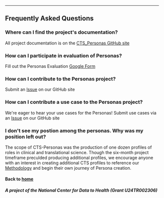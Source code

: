 ---
## Frequently Asked Questions

### Where can I find the project's documentation?
All project documentation is on the [CTS_Personas GitHub site](https://github.com/data2health/CTS-Personas)

### How can I participate in evaluation of Personas?
Fill out the Personas Evaluation [Google Form](https://docs.google.com/forms/d/e/1FAIpQLSc0PiMqi12YVz9SvdHNqUocwgz8KKHOKdj3NQ80xJmMNyR_oA/viewform?usp=sf_link)

### How can I contribute to the Personas project?
Submit an [Issue](https://github.com/data2health/CTS-Personas/issues) on our GitHub site

### How can I contribute a use case to the Personas project?
We're eager to hear your use cases for the Personas! Submit use cases via an [Issue](https://github.com/data2health/CTS-Personas/issues) on our GitHub site

### I don't see my postion among the personas. Why was my position left out?
The scope of CTS-Personas was the production of one dozen profiles of roles in clinical and translational science. Though the six-month project timeframe preculded producing additional profiles, we encourage anyone with an interest in creating additional CTS profiles to reference our [Methodology](../pages/methodology/methodology.md) and begin their own journey of Persona creation. 

#### Back to [home](https://data2health.github.io/CTS-Personas/)

##### A project of the National Center for Data to Health (Grant U24TR002306)
